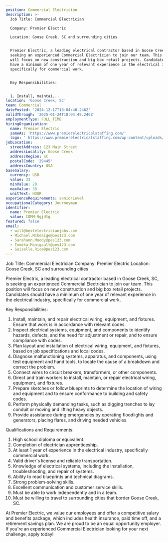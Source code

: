 ```yaml
---
position: Commercial Electrician
description: >-
  Job Title: Commercial Electrician

  Company: Premier Electric

  Location: Goose Creek, SC and surrounding cities


  Premier Electric, a leading electrical contractor based in Goose Creek, SC, is
  seeking an experienced Commercial Electrician to join our team. This position
  will focus on new construction and big box retail projects. Candidates should
  have a minimum of one year of relevant experience in the electrical industry,
  specifically for commercial work.


  Key Responsibilities:


  1. Install, maintai...
location: 'Goose Creek, SC'
team: Commercial
datePosted: '2024-12-17T18:04:48.246Z'
validThrough: '2025-01-24T18:04:48.246Z'
employmentType: FULL_TIME
hiringOrganization:
  name: Premier Electric
  sameAs: 'https://www.premierelectricalstaffing.com/'
  logo: ' https://www.premierelectricalstaffing.com/wp-content/uploads/2020/05/Premier-Electrical-Staffing-logo.png'
jobLocation:
  streetAddress: 123 Main Street
  addressLocality: Goose Creek
  addressRegion: SC
  postalCode: '29445'
  addressCountry: USA
baseSalary:
  currency: USD
  value: 33
  minValue: 28
  maxValue: 38
  unitText: HOUR
experienceRequirements: seniorLevel
occupationalCategory: Journeyman
identifier:
  name: Premier Electric
  value: COMM-9gjdtg
featured: false
email:
  - will@bestelectricianjobs.com
  - Michael.Mckeaige@pes123.com
  - Sarahann.Moody@pes123.com
  - Tomeka.Manigault@pes123.com
  - Guiselle.Rice@pes123.com
---
```




Job Title: Commercial Electrician
Company: Premier Electric
Location: Goose Creek, SC and surrounding cities

Premier Electric, a leading electrical contractor based in Goose Creek, SC, is seeking an experienced Commercial Electrician to join our team. This position will focus on new construction and big box retail projects. Candidates should have a minimum of one year of relevant experience in the electrical industry, specifically for commercial work.

Key Responsibilities:

1. Install, maintain, and repair electrical wiring, equipment, and fixtures. Ensure that work is in accordance with relevant codes.
2. Inspect electrical systems, equipment, and components to identify hazards, defects, and the need for adjustment or repair, and to ensure compliance with codes.
3. Plan layout and installation of electrical wiring, equipment, and fixtures, based on job specifications and local codes.
4. Diagnose malfunctioning systems, apparatus, and components, using test equipment and hand tools, to locate the cause of a breakdown and correct the problem.
5. Connect wires to circuit breakers, transformers, or other components.
6. Direct and train workers to install, maintain, or repair electrical wiring, equipment, and fixtures.
7. Prepare sketches or follow blueprints to determine the location of wiring and equipment and to ensure conformance to building and safety codes.
8. Perform physically demanding tasks, such as digging trenches to lay conduit or moving and lifting heavy objects.
9. Provide assistance during emergencies by operating floodlights and generators, placing flares, and driving needed vehicles.

Qualifications and Requirements:

1. High school diploma or equivalent.
2. Completion of electrician apprenticeship.
3. At least 1 year of experience in the electrical industry, specifically commercial work.
4. Valid driver's license and reliable transportation.
5. Knowledge of electrical systems, including the installation, troubleshooting, and repair of systems.
6. Ability to read blueprints and technical diagrams.
7. Strong problem-solving skills.
8. Excellent communication and customer service skills.
9. Must be able to work independently and in a team.
10. Must be willing to travel to surrounding cities that border Goose Creek, SC.

At Premier Electric, we value our employees and offer a competitive salary and benefits package, which includes health insurance, paid time off, and a retirement savings plan. We are proud to be an equal opportunity employer. If you're an experienced Commercial Electrician looking for your next challenge, apply today!
